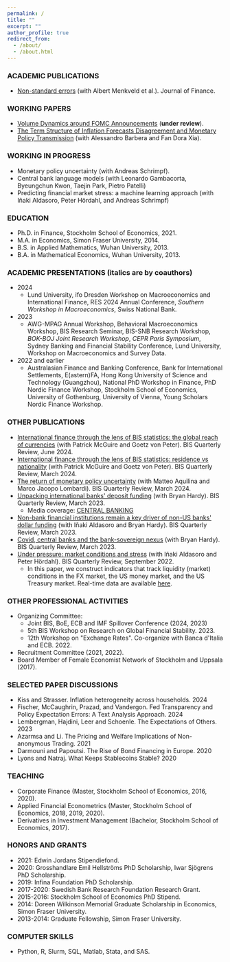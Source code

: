 ```yaml
---
permalink: /
title: ""
excerpt: ""
author_profile: true
redirect_from: 
  - /about/
  - /about.html
---
```


### ACADEMIC PUBLICATIONS
  * [Non-standard errors](https://onlinelibrary.wiley.com/doi/full/10.1111/jofi.13337) (with Albert Menkveld et al.). Journal of Finance.

### WORKING PAPERS
  * [Volume Dynamics around FOMC Announcements](https://papers.ssrn.com/sol3/papers.cfm?abstract_id=3730543) (**under review**).
  * [The Term Structure of Inflation Forecasts Disagreement and Monetary Policy Transmission](https://papers.ssrn.com/sol3/papers.cfm?abstract_id=4531495) (with Alessandro Barbera and Fan Dora Xia). 

### WORKING IN PROGRESS
  * Monetary policy uncertainty (with Andreas Schrimpf).
  * Central bank language models (with Leonardo Gambacorta, Byeungchun Kwon, Taejin Park, Pietro Patelli)
  * Predicting financial market stress: a machine learning approach (with Iñaki Aldasoro, Peter Hördahl, and Andreas Schrimpf)

### EDUCATION
* Ph.D. in Finance, Stockholm School of Economics, 2021.
* M.A. in Economics, Simon Fraser University, 2014.
* B.S. in Applied Mathematics, Wuhan University, 2013.
* B.A. in Mathematical Economics, Wuhan University, 2013.

### ACADEMIC PRESENTATIONS (italics are by coauthors)
* 2024
  - Lund University, ifo Dresden Workshop on Macroeconomics and International Finance, RES 2024 Annual Conference, _Southern Workshop in Macroeconomics_, Swiss National Bank. 
* 2023
  - AWG-MPAG Annual Workshop, Behavioral Macroeconomics Workshop, BIS Research Seminar, BIS-SNB Research Workshop, _BOK-BOJ Joint Research Workshop_,  _CEPR Paris Symposium_, Sydney Banking and Financial Stability Conference, Lund University, Workshop on Macroeconomics and Survey Data.
* 2022 and earlier
  - Australasian Finance and Banking Conference, Bank for International Settlements, E(astern)FA, Hong Kong University of Science and Technology (Guangzhou), National PhD Workshop in Finance, PhD Nordic Finance Workshop, Stockholm School of Economics, University of Gothenburg, University of Vienna, Young Scholars Nordic Finance Workshop. 

### OTHER PUBLICATIONS
  * [International finance through the lens of BIS statistics: the global reach of currencies](https://www.bis.org/publ/qtrpdf/r_qt2406b.htm) (with Patrick McGuire and Goetz von Peter). BIS Quarterly Review, June 2024.
  * [International finance through the lens of BIS statistics: residence vs nationality](https://www.bis.org/publ/qtrpdf/r_qt2403f.htm) (with Patrick McGuire and Goetz von Peter). BIS Quarterly Review, March 2024.
  * [The return of monetary policy uncertainty](https://www.bis.org/publ/qtrpdf/r_qt2403w.htm#:~:text=Uncertainty%20about%20policy%20rates%20is,firmly%20on%20central%20banks%27%20deliberations.) (with Matteo Aquilina and Marco Jacopo Lombardi). BIS Quarterly Review, March 2024.
  * [Unpacking international banks' deposit funding](https://www.bis.org/publ/qtrpdf/r_qt2309d.htm) (with Bryan Hardy). BIS Quarterly Review, March 2023.
    - Media coverage: [CENTRAL BANKING](https://www.centralbanking.com/central-banks/financial-stability/7959750/banks-increasingly-reliant-on-flighty-finance-bis-finds)
  * [Non-bank financial institutions remain a key driver of non-US banks' dollar funding](https://www.bis.org/publ/qtrpdf/r_qt2309z.htm) (with Iñaki Aldasoro and Bryan Hardy). BIS Quarterly Review, March 2023.
  * [Covid, central banks and the bank-sovereign nexus](https://www.bis.org/publ/qtrpdf/r_qt2303h.htm) (with Bryan Hardy). BIS Quarterly Review, March 2023.
  * [Under pressure: market conditions and stress](https://www.bis.org/publ/qtrpdf/r_qt2209c.htm) (with Iñaki Aldasoro and Peter Hördahl). BIS Quarterly Review, September 2022.
    - In this paper, we construct indicators that track liquidity (market) conditions in the FX market, the US money market, and the US Treasury market. Real-time data are available [here](https://dataviz.bis.org/t/MED/views/MCI/MCI?:embed=y&:isGuestRedirectFromVizportal=y&:display_count=n&:showVizHome=n&:origin=viz_share_link). 

### OTHER PROFESSIONAL ACTIVITIES
  * Organizing Committee:
    - Joint BIS, BoE, ECB and IMF Spillover Conference (2024, 2023)
    - 5th BIS Workshop on Research on Global Financial Stability. 2023.
    - 12th Workshop on "Exchange Rates". Co-organize with Banca d'Italia and ECB. 2022.
  * Recruitment Committee (2021, 2022).
  * Board Member of Female Economist Network of Stockholm and Uppsala (2017).

### SELECTED PAPER DISCUSSIONS
  * Kiss and Strasser. Inflation heterogeneity across households. 2024
  * Fischer, McCaughrin, Prazad, and Vandergon. Fed Transparency and Policy Expectation Errors: A Text Analysis Approach. 2024
  * Lembergman, Hajdini, Leer and Schoenle. The Expectations of Others. 2023
  * Azarmsa and Li. The Pricing and Welfare Implications of Non-anonymous Trading. 2021
  * Darmouni and Papoutsi. The Rise of Bond Financing in Europe. 2020
  * Lyons and Natraj. What Keeps Stablecoins Stable? 2020
  
### TEACHING
  * Corporate Finance (Master, Stockholm School of Economics, 2016, 2020).
  * Applied Financial Econometrics (Master, Stockholm School of Economics, 2018, 2019, 2020).
  * Derivatives in Investment Management (Bachelor, Stockholm School of Economics, 2017).

### HONORS AND GRANTS
  * 2021: Edwin Jordans Stipendiefond.
  * 2020: Grosshandlare Emil Hellströms PhD Scholarship, Iwar Sjögrens PhD Scholarship.
  * 2019: Infina Foundation PhD Scholarship.
  * 2017-2020: Swedish Bank Research Foundation Research Grant.
  * 2015-2016: Stockholm School of Economics PhD Stipend.
  * 2014: Doreen Wilkinson Memorial Graduate Scholarship in Economics, Simon Fraser University.
  * 2013-2014: Graduate Fellowship, Simon Fraser University.

### COMPUTER SKILLS
  * Python, R, Slurm, SQL, Matlab, Stata, and SAS.

